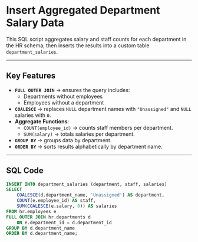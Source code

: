 # Insert Aggregated Department Salary Data

This SQL script aggregates salary and staff counts for each department in the HR schema, then inserts the results into a custom table `department_salaries`.

---

## Key Features
- **`FULL OUTER JOIN`** → ensures the query includes:
  - Departments without employees
  - Employees without a department
- **`COALESCE`** → replaces `NULL` department names with `"Unassigned"` and `NULL` salaries with `0`.
- **Aggregate Functions**:
  - `COUNT(employee_id)` → counts staff members per department.
  - `SUM(salary)` → totals salaries per department.
- **`GROUP BY`** → groups data by department.
- **`ORDER BY`** → sorts results alphabetically by department name.

---

## SQL Code
```sql
INSERT INTO department_salaries (department, staff, salaries)
SELECT
    COALESCE(d.department_name, 'Unassigned') AS department,
    COUNT(e.employee_id) AS staff,
    SUM(COALESCE(e.salary, 0)) AS salaries
FROM hr.employees e
FULL OUTER JOIN hr.departments d
    ON e.department_id = d.department_id
GROUP BY d.department_name
ORDER BY d.department_name;
